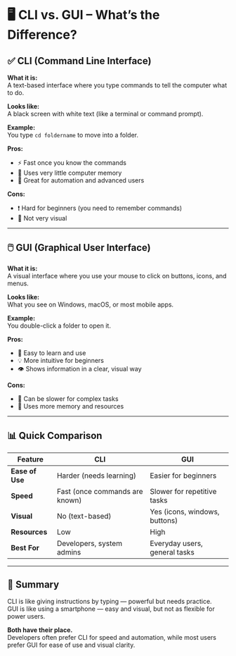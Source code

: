 # 🖥️ CLI vs. GUI – What’s the Difference?

## ✅ CLI (Command Line Interface)

**What it is:**  
A text-based interface where you type commands to tell the computer what to do.

**Looks like:**  
A black screen with white text (like a terminal or command prompt).

**Example:**  
You type `cd foldername` to move into a folder.

**Pros:**
- ⚡ Fast once you know the commands
- 🧠 Uses very little computer memory
- 🤖 Great for automation and advanced users

**Cons:**
- ❗ Hard for beginners (you need to remember commands)
- 🚫 Not very visual

---

## 🖱️ GUI (Graphical User Interface)

**What it is:**  
A visual interface where you use your mouse to click on buttons, icons, and menus.

**Looks like:**  
What you see on Windows, macOS, or most mobile apps.

**Example:**  
You double-click a folder to open it.

**Pros:**
- 🧒 Easy to learn and use
- 💡 More intuitive for beginners
- 👁️ Shows information in a clear, visual way

**Cons:**
- 🐢 Can be slower for complex tasks
- 🧵 Uses more memory and resources

---

## 📊 Quick Comparison

| Feature       | CLI                            | GUI                              |
|--------------|--------------------------------|----------------------------------|
| **Ease of Use** | Harder (needs learning)        | Easier for beginners              |
| **Speed**       | Fast (once commands are known) | Slower for repetitive tasks       |
| **Visual**      | No (text-based)                | Yes (icons, windows, buttons)     |
| **Resources**   | Low                            | High                              |
| **Best For**    | Developers, system admins      | Everyday users, general tasks     |

---

## 🎯 Summary

CLI is like giving instructions by typing — powerful but needs practice.  
GUI is like using a smartphone — easy and visual, but not as flexible for power users.

**Both have their place.**  
Developers often prefer CLI for speed and automation, while most users prefer GUI for ease of use and visual clarity.

